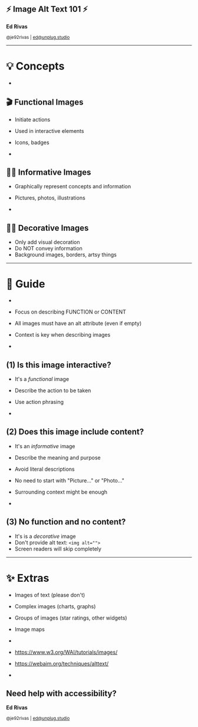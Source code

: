 ## ⚡ Image Alt Text 101 ⚡

**Ed Rivas**

<small>@je92rivas | ed@unplug.studio</small>

---

# 💡 Concepts

-

## 🎬 Functional Images

- Initiate actions
- Used in interactive elements
- Icons, badges

-

## 💁🏻‍ Informative Images

- Graphically represent concepts and information
- Pictures, photos, illustrations

-

## 💅🏻 Decorative Images

- Only add visual decoration
- Do NOT convey information
- Background images, borders, artsy things

---

# 🧭 Guide

-

- Focus on describing FUNCTION or CONTENT
- All images must have an alt attribute (even if empty)
- Context is key when describing images

-

## (1) Is this image interactive?

- It's a *functional* image
- Describe the action to be taken
- Use action phrasing

-

## (2) Does this image include content?

- It's an *informative* image
- Describe the meaning and purpose
- Avoid literal descriptions
- No need to start with "Picture..." or "Photo..."
- Surrounding context might be enough

-

## (3) No function and no content?

- It's is a *decorative* image
- Don't provide alt text: `<img alt="">`
- Screen readers will skip completely

---

# ✨ Extras

- Images of text (please don't)
- Complex images (charts, graphs)
- Groups of images (star ratings, other widgets)
- Image maps

-

- https://www.w3.org/WAI/tutorials/images/
- https://webaim.org/techniques/alttext/

-

## Need help with accessibility?

**Ed Rivas**

<small>@je92rivas | ed@unplug.studio</small>
